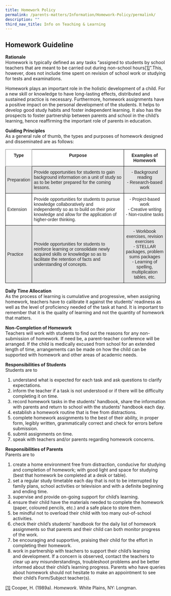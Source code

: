 ```yaml
---
title: Homework Policy
permalink: /parents-matters/Information/Homework-Policy/permalink/
description: ""
third_nav_title: Info on Teaching & Learning
---
```


## **Homework Guideline**
**Rationale**<br>
Homework is typically defined as any tasks “assigned to students by school teachers that are meant to be carried out during non-school hours[[1]](/school-events/Information/Homework-Policy/permalink/)”.This, however, does not include time spent on revision of school work or studying for tests and examinations.

Homework plays an important role in the holistic development of a child. For a new skill or knowledge to have long-lasting effects, distributed and sustained practice is necessary. Furthermore, homework assignments have a positive impact on the personal development of the students. It helps to develop good study habits and foster independent learning. It also has the prospects to foster partnership between parents and school in the child’s learning, hence reaffirming the important role of parents in education.

**Guiding Principles**<br>
As a general rule of thumb, the types and purposes of homework designed and disseminated are as follows:

<style type="text/css">
.tg  {border-collapse:collapse;border-spacing:0;}
.tg td{border-color:black;border-style:solid;border-width:1px;font-family:Arial, sans-serif;font-size:14px;
  overflow:hidden;padding:10px 5px;word-break:normal;}
.tg th{border-color:black;border-style:solid;border-width:1px;font-family:Arial, sans-serif;font-size:14px;
  font-weight:normal;overflow:hidden;padding:10px 5px;word-break:normal;}
.tg .tg-h5mn{background-color:#E6E6E6;color:#222;text-align:left;vertical-align:middle}
.tg .tg-8d3w{background-color:#FFF;border-color:inherit;color:#222;font-weight:bold;text-align:center;vertical-align:top}
.tg .tg-4ufn{background-color:#FFF;color:#222;font-weight:bold;text-align:center;vertical-align:top}
.tg .tg-udl9{background-color:#E6E6E6;color:#222;text-align:center;vertical-align:top}
.tg .tg-1ppo{background-color:#FFF;color:#222;text-align:left;vertical-align:middle}
.tg .tg-lygy{background-color:#FFF;color:#222;text-align:center;vertical-align:top}
</style>
<table class="tg">
<thead>
  <tr>
    <th class="tg-8d3w"><span style="font-weight:bold">Type</span></th>
    <th class="tg-4ufn"><span style="font-weight:bold">Purpose</span></th>
    <th class="tg-4ufn"><span style="font-weight:bold">Examples of Homework</span></th>
  </tr>
</thead>
<tbody>
  <tr>
    <td class="tg-h5mn">Preparation</td>
    <td class="tg-h5mn">Provide opportunities for students to gain background information on a unit of study so as to be better prepared for the coming lessons.</td>
    <td class="tg-udl9">- Background reading<br>- Research-based work</td>
  </tr>
  <tr>
    <td class="tg-1ppo">Extension</td>
    <td class="tg-1ppo">Provide opportunities for students to pursue knowledge collaboratively and independently so as to build on their prior knowledge and allow for the application of higher-order thinking.</td>
    <td class="tg-lygy">- Project-based work<br>- Creative writing<br>- Non-routine tasks</td>
  </tr>
  <tr>
    <td class="tg-h5mn">Practice</td>
    <td class="tg-h5mn">Provide opportunities for students to reinforce learning or consolidate newly acquired skills or knowledge so as to facilitate the retention of facts and understanding of concepts.</td>
    <td class="tg-udl9">- Workbook exercises, revision exercises<br>- STELLAR packages, problem sums packages<br>- Learning of spelling, multiplication tables, etc.</td>
  </tr>
</tbody>
</table>

**Daily Time Allocation**<br>
As the process of learning is cumulative and progressive, when assigning homework, teachers have to calibrate it against the students’ readiness as well as the level of proficiency needed of the task at hand. It is important to remember that it is the quality of learning and not the quantity of homework that matters.

**Non-Completion of Homework**<br>
Teachers will work with students to find out the reasons for any non-submission of homework. If need be, a parent-teacher conference will be arranged. If the child is medically excused from school for an extended length of time, arrangements can be made on how the child can be supported with homework and other areas of academic needs.

**Responsibilities of Students**<br>
Students are to
1.  understand what is expected for each task and ask questions to clarify expectations.
2.  inform the teacher if a task is not understood or if there will be difficulty completing it on time.
3.  record homework tasks in the students’ handbook, share the information with parents and return to school with the students’ handbook each day.
4.  establish a homework routine that is free from distractions.
5.  complete homework assignments to the best of their ability, in proper form, legibly written, grammatically correct and check for errors before submission.
6.  submit assignments on time.
7.  speak with teachers and/or parents regarding homework concerns.

**Responsibilities of Parents**<br>
Parents are to
1.  create a home environment free from distraction, conducive for studying and completion of homework; with good light and space for studying (best that homework be completed at a desk or table).
2.  set a regular study timetable each day that is not to be interrupted by family plans, school activities or television and with a definite beginning and ending time.
3.  supervise and provide on-going support for child’s learning.
4.  ensure their child have the materials needed to complete the homework (paper, coloured pencils, etc.) and a safe place to store them.
5.  be mindful not to overload their child with too many out-of-school activities.
6.  check their child’s students’ handbook for the daily list of homework assignments so that parents and their child can both monitor progress of the work.
7.  be encouraging and supportive, praising their child for the effort in completing their homework.
8.  work in partnership with teachers to support their child’s learning and development. If a concern is observed, contact the teachers to clear up any misunderstandings, troubleshoot problems and be better informed about their child’s learning progress. Parents who have queries about homework should not hesitate to make an appointment to see their child’s Form/Subject teacher(s).

[\[1\]](https://unitypri.moe.edu.sg/parents-matter/information/homework-policy/#_ftnref1) Cooper, H. (1989a). _Homework_. White Plains, NY: Longman.